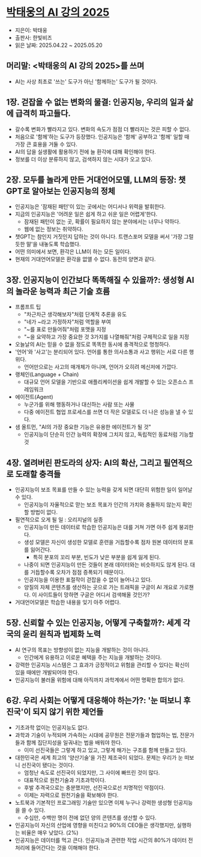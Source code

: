 # [박태웅의 AI 강의 2025](https://search.shopping.naver.com/book/catalog/50274887627?cat_id=50005821&frm=PBOKMOD&query=%EB%B0%95%ED%83%9C%EC%9B%85%EC%9D%98+AI+%EA%B0%95%EC%9D%98+2025&NaPm=ct%3Dma9gqyqw%7Cci%3D644aab034682badff4dcf4fd791133d9d10ad74b%7Ctr%3Dboknx%7Csn%3D95694%7Chk%3D545e11a89bb0fe161b4fb66771be921eb69f3c9d)
- 지은이: 박태웅
- 출판사: 한빛비즈
- 읽은 날짜: 2025.04.22 ~ 2025.05.20

## 머리말: <박태웅의 AI 강의 2025>를 쓰며
- AI는 사상 최초로 '쓰는' 도구가 아닌 '함께하는' 도구가 될 것이다.

## 1장. 걷잡을 수 없는 변화의 물결: 인공지능, 우리의 일과 삶에 급격히 파고들다.
- 갈수록 변화가 빨라지고 있다. 변화의 속도가 점점 더 빨라지는 것은 피할 수 없다.
- 처음으로 '함께'하는 도구가 등장했다. 인공지능은 '함께' 공부하고 '함께' 일할 때 가장 큰 효용을 거둘 수 있다.
- AI의 답을 실생활에 활용하기 전에 늘 환각에 대해 확인해야 한다.
- 정보를 더 이상 분류하지 않고, 검색하지 않는 시대가 오고 있다.

## 2장. 모두를 놀라게 만든 거대언어모델, LLM의 등장: 챗GPT로 알아보는 인공지능의 정체
- 인공지능은 '잠재된 패턴'이 있는 곳에서는 어디서나 위력을 발휘한다.
- 지금의 인공지능은 '어려운 일은 쉽게 하고 쉬운 일은 어렵게'한다.
  - 잠재된 패턴이 없는 곳, 확률이 필요하지 않는 분야에서는 너무나 약하다.
  - 웹에 없는 정보는 취약하다.
- 챗GPT는 참인지 거짓인지 답하는 것이 아니다. 트랜스포머 모델을 써서 '가장 그럴듯한 말'을 내놓도록 학습했다.
- 어떤 의미에서 보면, 환각은 LLM이 하는 모든 일이다.
- 현재의 거대언어모델은 환각을 없앨 수 없다. 동전의 양면과 같다.

## 3장. 인공지능이 인간보다 똑똑해질 수 있을까?: 생성형 AI의 놀라운 능력과 최근 기술 흐름
- 프롬프트 팁
  - "차근차근 생각해보자"처럼 단계적 추론을 유도
  - "네가 ~라고 가정하자"처럼 역할을 부여
  - "~를 표로 만들어줘"처럼 포맷을 지정
  - "~을 요약하고 가장 중요한 것 3가지를 나열해줘"처럼 구체적으로 일을 지정
- 오늘날의 AI는 믿을 수 없을 정도로 똑똑한 동시에 충격적으로 멍청하다.
- '언어'와 '사고'는 분리되어 있다. 언어를 통한 의사소통과 사고 행위는 서로 다른 행위다.
  - 언어만으로는 사고의 매개체가 아니며, 언어가 오히려 메신저에 가깝다.
- 랭체인(Language + Chain)
  - 대규모 언어 모델을 기반으로 애플리케이션을 쉽게 개발할 수 있는 오픈소스 프레임워크
- 에이전트(Agent)
  - 누군가를 위해 행동하거나 대신하는 사람 또는 사물
  - 다중 에이전트 협업 프로세스를 쓰면 더 작은 모델로도 더 나은 성능을 낼 수 있다.
- 샘 올트먼, "AI의 가장 중요한 기능은 유용한 에이전트가 될 것"
  - 인공지능이 단순히 인간 능력의 확장에 그치지 않고, 독립적인 동료처럼 기능할 것

## 4장. 열려버린 판도라의 상자: AI의 확산, 그리고 필연적으로 도래할 충격들
- 인공지능이 보조 목표를 만들 수 있는 능력을 갖게 되면 대단히 위험한 일이 일어날 수 있다.
  - 인공지능이 자율적으로 맏는 보조 목표가 인간의 가치와 충돌하지 않는지 확인할 방법이 없다.
- 필연적으로 오게 될 일 : 오리지널의 실종
  - 인공지능이 만든 데이터로 학습한 인공지능은 대를 거쳐 가면 아주 쉽게 붕괴한다.
  - 생성 모델은 자신이 생성한 모델로 훈련을 거듭할수록 점차 원본 데이터의 분포를 잃어간다.
    - 특히 분포의 꼬리 부분, 빈도가 낮은 부분을 쉽게 잃게 된다.
  - 나중이 되면 인공지능이 만든 것들이 본래 데이터와는 비슷하지도 않게 된다. 대를 거듭할수록 오차가 점점 증폭되기 때문이다.
  - 인공지능을 이용한 표절작이 걷잡을 수 없이 늘어나고 있다.
  - 양질의 자체 콘텐츠를 생산하는 곳으로 가는 트래픽을 구글이 AI 개요로 가로챈다. 이 사이트들이 망하면 구글은 어디서 검색해올 것인가?
- 거대언어모델은 학습한 내용을 잊기 아주 어렵다.

## 5장. 신뢰할 수 있는 인공지능, 어떻게 구축할까?: 세계 각국의 윤리 원칙과 법제화 노력
- AI 연구의 목표는 방향성이 없는 지능을 개발하는 것이 아니다.
  - 인간에게 유용하고 이로운 혜택을 주는 지능을 개발하는 것이다.
- 강력한 인공지능 시스템은 그 효과가 긍정적이고 위험을 관리할 수 있다는 확신이 있을 때에만 개발되어야 한다.
- 인공지능이 불러올 위험에 대해 아직까지 과학계에서 어떤 명확한 합의가 없다.

## 6강. 우리 사회는 어떻게 대응해야 하는가?: '눈 떠보니 후진국'이 되지 않기 위한 제언들
- 기초과학 없이는 인공지능도 없다.
- 과학과 기술이 누적되며 가속하는 시대에 공무원은 전문가들과 협업하는 법, 전문가들과 함께 집단지성을 일궈내는 법을 배워야 한다.
  - 이미 선진국들은 그렇게 하고 있고, 그렇게 해가는 구조를 함께 만들고 있다.
- 대한민국은 세계 최고의 '양산기술'을 가진 제조국이 되었다. 문제는 우리가 눈 떠보니 선진국이 됐다는 것이다.
  - 엄청난 속도로 선진국이 되었지만, 그 사이에 빠뜨린 것이 많다.
  - 대표적으로 원천기술과 기초과학이다.
  - 후발 추격국으로는 충분했지만, 선진국으로선 치명적인 약점이다.
  - 이제는 자력으로 원천기술을 확보해야 한다.
- 노트북과 기본적인 프로그래밍 기술만 있으면 이제 누구나 강력한 생성형 인공지능을 쓸 수 있다.
  - 수십만, 수백만 명이 전에 없던 양의 콘텐츠를 생산할 수 있다.
- 인공지능이 자신의 산업에 영향을 미친다고 90%의 CEO들은 생각했지만, 실행하는 비율은 매우 낮았다. (2%)
- 인공지능은 데이터를 먹고 큰다. 인공지능과 관련한 작업 시간의 80%가 데이터 전처리에 들어간다는 것을 이해해야 한다.
